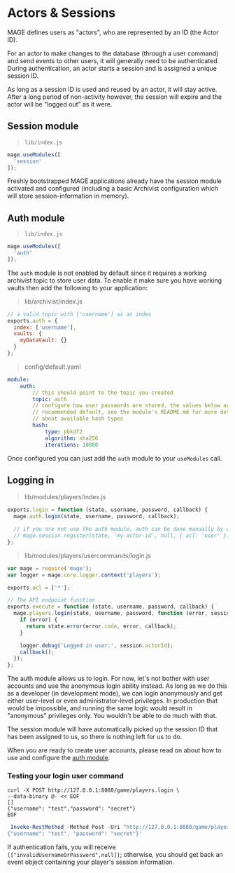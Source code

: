 # Actors & Sessions

MAGE defines users as "actors", who are represented by an ID (the Actor ID).

For an actor to make changes to the database (through a user command) and send events to other users,
it will generally need to be authenticated. During authentication, an actor starts a session and
is assigned a unique session ID.

As long as a session ID is used and reused by an actor, it will stay active. After a long period
of non-activity however, the session will expire and the actor will be "logged out" as it were.

## Session module

> `lib/index.js`

```javascript
mage.useModules([
  'session'
]);
```

Freshly bootstrapped MAGE applications already have the session module activated and configured
(including a basic Archivist configuration which will store session-information in memory).

## Auth module

> `lib/index.js`

```javascript
mage.useModules([
  'auth'
]);
```

The `auth` module is not enabled by default since it requires a working archivist topic
to store user data. To enable it make sure you have working vaults then add the following
to your application:

> lib/archivist/index.js

```javascript
// a valid topic with ['username'] as an index
exports.auth = {
  index: ['username'],
  vaults: {
    myDataVault: {}
  }
};
```

> config/default.yaml

```yaml
module:
    auth:
        // this should point to the topic you created
        topic: auth
        // configure how user passwords are stored, the values below are the
        // recommended default, see the module's README.md for more details
        // about available hash types
        hash:
            type: pbkdf2
            algorithm: sha256
            iterations: 10000
```

Once configured you can just add the `auth` module to your `useModules` call.

## Logging in

>  lib/modules/players/index.js

```javascript
exports.login = function (state, username, password, callback) {
  mage.auth.login(state, username, password, callback);

  // if you are not use the auth module, auth can be done manually by calling
  // mage.session.register(state, 'my-actor-id', null, { acl: 'user' });
};
```

> lib/modules/players/usercommands/login.js

```javascript
var mage = require('mage');
var logger = mage.core.logger.context('players');

exports.acl = ['*'];

// The API endpoint function
exports.execute = function (state, username, password, callback) {
  mage.players.login(state, username, password, function (error, session) {
    if (error) {
      return state.error(error.code, error, callback);
    }

    logger.debug('Logged in user:', session.actorId);
    callback();
  });
};
```

The auth module allows us to login. For now, let's not bother with user accounts and use the
anonymous login ability instead. As long as we do this as a developer (in development mode),
we can login anonymously and get either user-level or even administrator-level privileges.
In production that would be impossible, and running the same logic would result in "anonymous"
privileges only. You wouldn't be able to do much with that.

The session module will have automatically picked up the session ID that has been assigned to us,
so there is nothing left for us to do.

When you are ready to create user accounts, please read on about how to use and configure the
[auth module](https://github.com/mage/mage/tree/master/lib/modules/auth).

### Testing your login user command

```shell
curl -X POST http://127.0.0.1:8080/game/players.login \
--data-binary @- << EOF
[]
{"username": "test","password": "secret"}
EOF
```

```powershell
 Invoke-RestMethod -Method Post -Uri "http://127.0.0.1:8080/game/players.login" -Body '[]
{"username": "test", "password": "secret"}'
```

If authentication fails, you will receive `[["invalidUsernameOrPassword",null]]`;
otherwise, you should get back an event object containing your player's session information.
